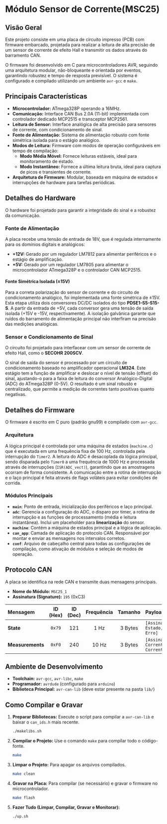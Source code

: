 # Módulo Sensor de Corrente(MSC25)

## Visão Geral

Este projeto consiste em uma placa de circuito impresso (PCB) com firmware embarcado, projetada para realizar a leitura de alta precisão de um sensor de corrente de efeito Hall e transmitir os dados através do barramento CAN.

O firmware foi desenvolvido em C para microcontroladores AVR, seguindo uma arquitetura modular, não-bloqueante e orientada por eventos, garantindo robustez e tempo de resposta previsível. O sistema é configurado e compilado utilizando um ambiente `avr-gcc` e `make`.

## Principais Características

* **Microcontrolador:** ATmega328P operando a 16MHz.
* **Comunicação:** Interface CAN Bus 2.0A (11-bit) implementada com controlador dedicado MCP2515 e transceptor MCP2561.
* **Leitura de Sensor:** Interface analógica de alta precisão para sensores de corrente, com condicionamento de sinal.
* **Fonte de Alimentação:** Sistema de alimentação robusto com fonte simétrica isolada para o estágio analógico.
* **Modos de Leitura:** Firmware com modos de operação configuráveis em tempo de compilação:
    * **Modo Média Móvel:** Fornece leituras estáveis, ideal para monitoramento de estado.
    * **Modo Instantâneo:** Fornece a última leitura bruta, ideal para captura de picos e transientes de corrente.
* **Arquitetura de Firmware:** Modular, baseada em máquina de estados e interrupções de hardware para tarefas periódicas.

## Detalhes do Hardware

O hardware foi projetado para garantir a integridade do sinal e a robustez da comunicação.

### Fonte de Alimentação

A placa recebe uma tensão de entrada de 18V, que é regulada internamente para os domínios digitais e analógicos:

* **+12V:** Gerado por um regulador LM7812 para alimentar periféricos e o estágio de amplificação.
* **+5V:** Gerado por um regulador LM7805 para alimentar o microcontrolador ATmega328P e o controlador CAN MCP2515.

#### Fonte Simétrica Isolada (±15V)

Para a correta polarização do sensor de corrente e do circuito de condicionamento analógico, foi implementada uma fonte simétrica de ±15V. Esta etapa utiliza dois conversores DC/DC isolados do tipo **PDSE1-S5-S15-S**. A partir da entrada de +5V, cada conversor gera uma tensão de saída isolada (+15V e -15V, respectivamente). A isolação galvânica garante que ruídos do barramento de alimentação principal não interfiram na precisão das medições analógicas.

### Sensor e Condicionamento de Sinal

O circuito foi projetado para interfacear com um sensor de corrente de efeito Hall, como o **SECOHR 200SCV**.

O sinal de saída do sensor é processado por um circuito de condicionamento baseado no amplificador operacional **LM324**. Este estágio tem a função de amplificar e deslocar o nível de tensão (offset) do sinal, ajustando-o para a faixa de leitura do conversor Analógico-Digital (ADC) do ATmega328P (0-5V). O resultado é um sinal robusto e centralizado, que permite a medição de correntes tanto positivas quanto negativas.

## Detalhes do Firmware

O firmware é escrito em C puro (padrão gnu99) e compilado com `avr-gcc`.

### Arquitetura

A lógica principal é controlada por uma máquina de estados (`machine.c`) que é executada em uma frequência fixa de 100 Hz, controlada pela interrupção do `Timer2`. A leitura do ADC é desacoplada da lógica principal, sendo disparada pelo `Timer0` a uma frequência de 1000 Hz e processada através de interrupções (`ISR(ADC_vect)`), garantindo que as amostragens ocorram de forma consistente. A comunicação entre a rotina de interrupção e o laço principal é feita através de flags voláteis para evitar condições de corrida.

### Módulos Principais

* **`main`**: Ponto de entrada, inicialização dos periféricos e laço principal.
* **`adc`**: Gerencia a configuração do ADC, o disparo por timer, a rotina de interrupção e as funções de processamento (média e leitura instantânea). Inclui um placeholder para **linearização** do sensor.
* **`machine`**: Contém a máquina de estados principal e a lógica de aplicação.
* **`can_app`**: Camada de aplicação do protocolo CAN. Responsável por montar e enviar as mensagens nos intervalos corretos.
* **`conf`**: Arquivo de cabeçalho central para todas as configurações de compilação, como ativação de módulos e seleção de modos de operação.

## Protocolo CAN

A placa se identifica na rede CAN e transmite duas mensagens principais.

* **Nome do Módulo:** `MSC25_1`
* **Assinatura (Signature):** `195` (0xC3)

| Mensagem | ID (Hex) | ID (Dec) | Frequência | Tamanho | Payload |
| :--- | :---: | :---: | :---: | :---: | :--- |
| **State** | `0x79` | 121 | 1 Hz | 3 Bytes | `[Assinatura, Estado, Erro]` |
| **Measurements** | `0xF0` | 240 | 10 Hz | 3 Bytes | `[Assinatura, Corrente_L, Corrente_H]` |

## Ambiente de Desenvolvimento

* **Toolchain:** `avr-gcc`, `avr-libc`, `make`
* **Programador:** `avrdude` (configurado para `arduino`)
* **Biblioteca Principal:** `avr-can-lib` (deve estar presente na pasta `lib/`)

## Como Compilar e Gravar

1.  **Preparar Bibliotecas:** Execute o script para compilar a `avr-can-lib` e baixar o `can_ids.h` mais recente.
    ```bash
    ./makelibs.sh
    ```

2.  **Compilar o Projeto:** Use o comando `make` para compilar todo o código-fonte.
    ```bash
    make
    ```

3.  **Limpar o Projeto:** Para apagar os arquivos compilados.
    ```bash
    make clean
    ```

4.  **Gravar na Placa:** Para compilar (se necessário) e gravar o firmware no microcontrolador.
    ```bash
    make flash
    ```
5.  **Fazer Tudo (Limpar, Compilar, Gravar e Monitorar):**
    ```bash
    ./up.sh
    ```

